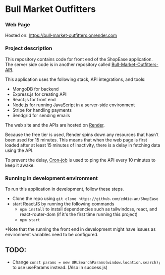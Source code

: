 # Bull Market Outfitters

### Web Page
Hosted on: https://bull-market-outfitters.onrender.com

### Project description
This repository contains code for front end of the ShopEase application. The server side code is in another repository called [Bull-Market-Outfitters-API](https://github.com/eddie-an/Bull-Market-Outfitters-API).

This application uses the following stack, API integrations, and tools:
- MongoDB for backend
- Express.js for creating API
- React.js for front end
- Node.js for running JavaScript in a server-side environment
- Stripe for handling payments
- Sendgrid for sending emails

The web site and the APIs are hosted on [Render](https://render.com/).

Because the free tier is used, Render spins down any resources that hasn't been used for 15 minutes. This means that when the web page is first loaded after at least 15 minutes of inactivity, there is a delay in fetching data using the API.

To prevent the delay, [Cron-job](https://cron-job.org/en/) is used to ping the API every 10 minutes to keep it awake. 

### Running in development environment
To run this application in development, follow these steps.

- Clone the repo using `git clone https://github.com/eddie-an/ShopEase`
- start ReactJS by running the following commands
    - `npm install` to install dependencies such as tailwindcss, react, and react-router-dom (if it's the first time running this project)
    - `npm start`

*Note that the running the front end in development might have issues as environment variables need to be configured.



## TODO:
- Change `const params = new URLSearchParams(window.location.search);` to use useParams instead. (Also in success.js)
